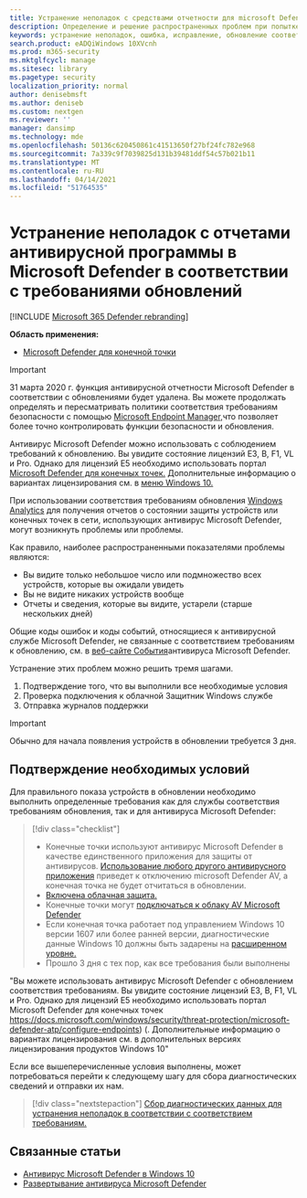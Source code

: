 ```yaml
---
title: Устранение неполадок с средствами отчетности для microsoft Defender AV
description: Определение и решение распространенных проблем при попытке сообщить в microsoft Defender av protection status in Update Compliance
keywords: устранение неполадок, ошибка, исправление, обновление соответствия требованиям, oms, монитор, отчет, Microsoft Defender AV
search.product: eADQiWindows 10XVcnh
ms.prod: m365-security
ms.mktglfcycl: manage
ms.sitesec: library
ms.pagetype: security
localization_priority: normal
author: denisebmsft
ms.author: deniseb
ms.custom: nextgen
ms.reviewer: ''
manager: dansimp
ms.technology: mde
ms.openlocfilehash: 50136c620450861c41513650f27bf24fc782e968
ms.sourcegitcommit: 7a339c9f7039825d131b39481ddf54c57b021b11
ms.translationtype: MT
ms.contentlocale: ru-RU
ms.lasthandoff: 04/14/2021
ms.locfileid: "51764535"
---
```

# <a name="troubleshoot-microsoft-defender-antivirus-reporting-in-update-compliance"></a>Устранение неполадок с отчетами антивирусной программы в Microsoft Defender в соответствии с требованиями обновлений

[!INCLUDE [Microsoft 365 Defender rebranding](../../includes/microsoft-defender.md)]


**Область применения:**

- [Microsoft Defender для конечной точки](/microsoft-365/security/defender-endpoint/)

> [!IMPORTANT]
> 31 марта 2020 г. функция антивирусной отчетности Microsoft Defender в соответствии с обновлениями будет удалена. Вы можете продолжать определять и пересматривать политики соответствия требованиям безопасности с помощью [Microsoft Endpoint Manager,](https://www.microsoft.com/microsoft-365/microsoft-endpoint-manager)что позволяет более точно контролировать функции безопасности и обновления.

Антивирус Microsoft Defender можно использовать с соблюдением требований к обновлению. Вы увидите состояние лицензий E3, B, F1, VL и Pro. Однако для лицензий E5 необходимо использовать портал [Microsoft Defender для конечных точек.](/windows/security/threat-protection/microsoft-defender-atp/configure-endpoints) Дополнительные информацию о вариантах лицензирования см. в [меню Windows 10.](https://www.microsoft.com/licensing/product-licensing/windows10.aspx)

При использовании соответствия требованиям обновления [Windows Analytics](/windows/deployment/update/update-compliance-using#wdav-assessment) для получения отчетов о состоянии защиты устройств или конечных точек в сети, использующих антивирус Microsoft Defender, могут возникнуть проблемы или проблемы.

Как правило, наиболее распространенными показателями проблемы являются:
- Вы видите только небольшое число или подмножество всех устройств, которые вы ожидали увидеть
- Вы не видите никаких устройств вообще
- Отчеты и сведения, которые вы видите, устарели (старше нескольких дней)

Общие коды ошибок и коды событий, относящиеся к антивирусной службе Microsoft Defender, не связанные с соответствием требованиям к обновлению, см. в [веб-сайте События](troubleshoot-microsoft-defender-antivirus.md)антивируса Microsoft Defender. 

Устранение этих проблем можно решить тремя шагами.

1. Подтверждение того, что вы выполнили все необходимые условия
2. Проверка подключения к облачной Защитник Windows службе
3. Отправка журналов поддержки

>[!IMPORTANT]
>Обычно для начала появления устройств в обновлении требуется 3 дня.


## <a name="confirm-prerequisites"></a>Подтверждение необходимых условий

Для правильного показа устройств в обновлении необходимо выполнить определенные требования как для службы соответствия требованиям обновления, так и для антивируса Microsoft Defender:

>[!div class="checklist"]
>- Конечные точки используют антивирус Microsoft Defender в качестве единственного приложения для защиты от антивирусов. [Использование любого другого антивирусного приложения](microsoft-defender-antivirus-compatibility.md) приведет к отключению microsoft Defender AV, а конечная точка не будет отчитаться в обновлении.
> - [Включена облачная защита.](enable-cloud-protection-microsoft-defender-antivirus.md)
> - Конечные точки могут [подключаться к облаку AV Microsoft Defender](configure-network-connections-microsoft-defender-antivirus.md#validate-connections-between-your-network-and-the-cloud)
> - Если конечная точка работает под управлением Windows 10 версии 1607 или более ранней версии, диагностические данные Windows 10 должны быть задарены на [расширенном уровне.](/windows/configuration/configure-windows-diagnostic-data-in-your-organization#enhanced-level)
> - Прошло 3 дня с тех пор, как все требования были выполнены

"Вы можете использовать антивирус Microsoft Defender с обновлением соответствия требованиям. Вы увидите состояние лицензий E3, B, F1, VL и Pro. Однако для лицензий E5 необходимо использовать портал Microsoft Defender для конечных точек https://docs.microsoft.com/windows/security/threat-protection/microsoft-defender-atp/configure-endpoints) (. Дополнительные информацию о вариантах лицензирования см. в дополнительных версиях лицензирования продуктов Windows 10"

Если все вышеперечисленные условия выполнены, может потребоваться перейти к следующему шагу для сбора диагностических сведений и отправки их нам.

> [!div class="nextstepaction"]
> [Сбор диагностических данных для устранения неполадок в соответствии с соответствием требованиям.](collect-diagnostic-data.md)  

## <a name="related-topics"></a>Связанные статьи

- [Антивирус Microsoft Defender в Windows 10](microsoft-defender-antivirus-in-windows-10.md)
- [Развертывание антивируса Microsoft Defender](deploy-manage-report-microsoft-defender-antivirus.md)